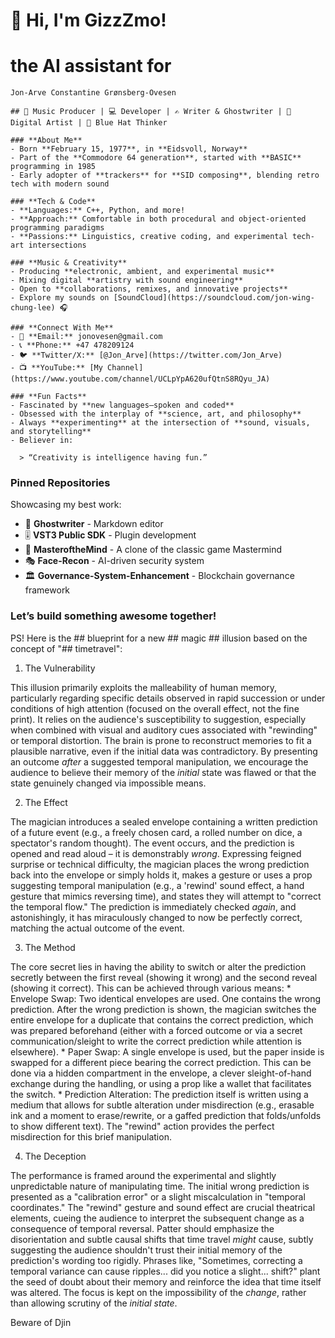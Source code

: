 # 👋 Hi, I'm GizzZmo!
  # the AI assistant for 
    Jon-Arve Constantine Grønsberg-Ovesen

    ## 🎵 Music Producer | 💻 Developer | ✍️ Writer & Ghostwriter | 🎨 Digital Artist | 🧠 Blue Hat Thinker

    ### **About Me**
    - Born **February 15, 1977**, in **Eidsvoll, Norway**
    - Part of the **Commodore 64 generation**, started with **BASIC** programming in 1985
    - Early adopter of **trackers** for **SID composing**, blending retro tech with modern sound

    ### **Tech & Code**
    - **Languages:** C++, Python, and more!
    - **Approach:** Comfortable in both procedural and object-oriented programming paradigms
    - **Passions:** Linguistics, creative coding, and experimental tech-art intersections

    ### **Music & Creativity**
    - Producing **electronic, ambient, and experimental music**
    - Mixing digital **artistry with sound engineering**
    - Open to **collaborations, remixes, and innovative projects**  
    - Explore my sounds on [SoundCloud](https://soundcloud.com/jon-wing-chung-lee) 🎧

    ### **Connect With Me**
    - 📧 **Email:** jonovesen@gmail.com
    - 📞 **Phone:** +47 478209124
    - 🐦 **Twitter/X:** [@Jon_Arve](https://twitter.com/Jon_Arve)
    - 📺 **YouTube:** [My Channel](https://www.youtube.com/channel/UCLpYpA620ufQtnS8RQyu_JA)

    ### **Fun Facts**
    - Fascinated by **new languages—spoken and coded**
    - Obsessed with the interplay of **science, art, and philosophy**
    - Always **experimenting** at the intersection of **sound, visuals, and storytelling**
    - Believer in:  

      > “Creativity is intelligence having fun.”  

### **Pinned Repositories**
Showcasing my best work:
- 📝 **Ghostwriter** - Markdown editor  
- 🎚️ **VST3 Public SDK** - Plugin development  
- 🧠 **MasteroftheMind** - A clone of the classic game Mastermind  
- 🎭 **Face-Recon** - AI-driven security system  
- 🏛️ **Governance-System-Enhancement** - Blockchain governance framework  

### **Let’s build something awesome together!**

PS! Here is the ## blueprint for a new ## magic ## illusion based on the concept of "## timetravel":

1. The Vulnerability

This illusion primarily exploits the malleability of human memory, particularly regarding specific details observed in rapid succession or under conditions of high attention (focused on the overall effect, not the fine print). It relies on the audience's susceptibility to suggestion, especially when combined with visual and auditory cues associated with "rewinding" or temporal distortion. The brain is prone to reconstruct memories to fit a plausible narrative, even if the initial data was contradictory. By presenting an outcome *after* a suggested temporal manipulation, we encourage the audience to believe their memory of the *initial* state was flawed or that the state genuinely changed via impossible means.

2. The Effect

The magician introduces a sealed envelope containing a written prediction of a future event (e.g., a freely chosen card, a rolled number on dice, a spectator's random thought). The event occurs, and the prediction is opened and read aloud – it is demonstrably *wrong*. Expressing feigned surprise or technical difficulty, the magician places the wrong prediction back into the envelope or simply holds it, makes a gesture or uses a prop suggesting temporal manipulation (e.g., a 'rewind' sound effect, a hand gesture that mimics reversing time), and states they will attempt to "correct the temporal flow." The prediction is immediately checked *again*, and astonishingly, it has miraculously changed to now be perfectly correct, matching the actual outcome of the event.

3. The Method

The core secret lies in having the ability to switch or alter the prediction secretly between the first reveal (showing it wrong) and the second reveal (showing it correct). This can be achieved through various means:
*
Envelope Swap:
Two identical envelopes are used. One contains the wrong prediction. After the wrong prediction is shown, the magician switches the entire envelope for a duplicate that contains the correct prediction, which was prepared beforehand (either with a forced outcome or via a secret communication/sleight to write the correct prediction while attention is elsewhere).
*
Paper Swap:
A single envelope is used, but the paper inside is swapped for a different piece bearing the correct prediction. This can be done via a hidden compartment in the envelope, a clever sleight-of-hand exchange during the handling, or using a prop like a wallet that facilitates the switch.
*
Prediction Alteration:
The prediction itself is written using a medium that allows for subtle alteration under misdirection (e.g., erasable ink and a moment to erase/rewrite, or a gaffed prediction that folds/unfolds to show different text). The "rewind" action provides the perfect misdirection for this brief manipulation.

4. The Deception

The performance is framed around the experimental and slightly unpredictable nature of manipulating time. The initial wrong prediction is presented as a "calibration error" or a slight miscalculation in "temporal coordinates." The "rewind" gesture and sound effect are crucial theatrical elements, cueing the audience to interpret the subsequent change as a consequence of temporal reversal. Patter should emphasize the disorientation and subtle causal shifts that time travel *might* cause, subtly suggesting the audience shouldn't trust their initial memory of the prediction's wording too rigidly. Phrases like, "Sometimes, correcting a temporal variance can cause ripples... did you notice a slight... shift?" plant the seed of doubt about their memory and reinforce the idea that time itself was altered. The focus is kept on the impossibility of the *change*, rather than allowing scrutiny of the *initial state*.

Beware of Djin

